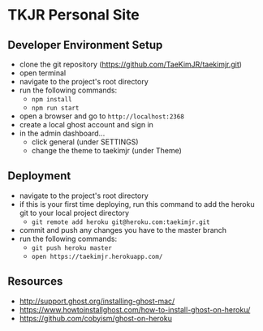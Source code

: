 # TKJR Personal Site

## Developer Environment Setup
- clone the git repository (https://github.com/TaeKimJR/taekimjr.git)
- open terminal
- navigate to the project's root directory
- run the following commands:
  + `npm install`
  + `npm run start`
- open a browser and go to `http://localhost:2368`
- create a local ghost account and sign in
- in the admin dashboard...
  + click general (under SETTINGS)
  + change the theme to taekimjr (under Theme)

## Deployment
- navigate to the project's root directory
- if this is your first time deploying, run this command to add the heroku git to your local project directory
  + `git remote add heroku git@heroku.com:taekimjr.git`
- commit and push any changes you have to the master branch
- run the following commands:
  + `git push heroku master`
  + `open https://taekimjr.herokuapp.com/`

## Resources
- http://support.ghost.org/installing-ghost-mac/
- https://www.howtoinstallghost.com/how-to-install-ghost-on-heroku/
- https://github.com/cobyism/ghost-on-heroku
